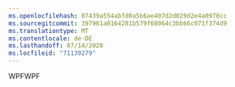 ```yaml
---
ms.openlocfilehash: 07439a554abfd0a5b6ae407d2d029d2e4a0970cc
ms.sourcegitcommit: 397961a0164281b579f68064c3bb66c071f374d9
ms.translationtype: MT
ms.contentlocale: de-DE
ms.lasthandoff: 07/14/2020
ms.locfileid: "71139279"
---
```

<span data-ttu-id="0665b-101">WPF</span><span class="sxs-lookup"><span data-stu-id="0665b-101">WPF</span></span>